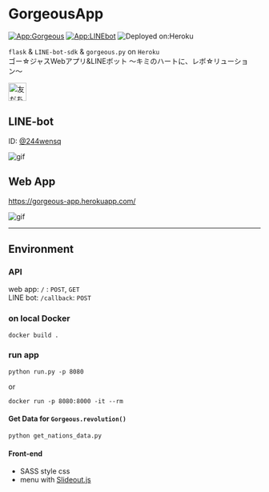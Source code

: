 # GorgeousApp

[![App:Gorgeous](https://img.shields.io/badge/App-Gorgeous-5a00b4.svg?longCache=true)](https://gorgeous-app.herokuapp.com)
[![App:LINEbot](https://img.shields.io/badge/App-LINEbot-1dcd00.svg?longCache=true)](http://nav.cx/4O8fsmz)
![Deployed on:Heroku](https://img.shields.io/badge/Deployed-Heroku-ff69b4.svg?longCache=true)

`flask` & `LINE-bot-sdk` & `gorgeous.py` on `Heroku`  
ゴー☆ジャスWebアプリ&LINEボット 〜キミのハートに、レボ☆リューション〜

<a href="http://nav.cx/4O8fsmz"><img src="https://scdn.line-apps.com/n/line_add_friends/btn/ja.png" alt="友だち追加" height="36" border="0"></a>

## LINE-bot

ID: [@244wensq](http://nav.cx/4O8fsmz)

![gif](https://i.gyazo.com/6a41b54b6dcc0809dd408499e7a9aedf.gif)

## Web App

[<https://gorgeous-app.herokuapp.com/>](https://gorgeous-app.herokuapp.com/)

![gif](https://i.gyazo.com/e12670ef155861b6544e3be7ede5b1e7.gif)

---

## Environment

### API

web app: `/` : `POST`, `GET`  
LINE bot: `/callback`: `POST`

### on local Docker

```shell
docker build .
```

### run app

```shell
python run.py -p 8080
```

or

```shell
docker run -p 8080:8000 -it --rm
```

#### Get Data for `Gorgeous.revolution()`

```shell
python get_nations_data.py
```

#### Front-end

- SASS style css
- menu with [Slideout.js](https://slideout.js.org/)
